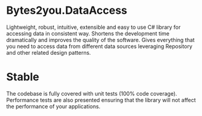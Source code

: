 # Bytes2you.DataAccess 
Lightweight, robust, intuitive, extensible and easy to use C# library for accessing data in consistent way. Shortens the development time dramatically and improves the quality of the software. Gives everything that you need to access data from different data sources leveraging Repository and other related design patterns.

# Stable
The codebase is fully covered with unit tests (100% code coverage). Performance tests are also presented ensuring that the library will not affect the performance of your applications.
